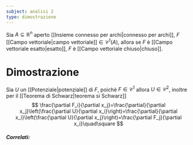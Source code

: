 ```yaml
---
subject: analisi 2
type: dimostrazione
---
```

Sia $A\subseteq\mathbb{R}^n$ aperto [[Insieme connesso per archi|connesso per archi]], $F$
[[Campo vettoriale|campo vettoriale]]$\in\mathcal{C}^1(A)$, allora se $F$ è [[Campo vettoriale esatto|esatto]], $F$ è [[Campo vettoriale chiuso|chiuso]].
# Dimostrazione
Sia $U$ un [[Potenziale|potenziale]] di $F$, poichè $F\in\mathcal{C}^1$ allora $U\in\mathcal{C}^2$, inoltre per il [[Teorema di Schwarz|teorema si Schwarz]]
$$
\frac{\partial F_i}{\partial x_j}=\frac{\partial}{\partial x_j}\left(\frac{\partial U}{\partial x_i}\right)=\frac{\partial}{\partial x_i}\left(\frac{\partial U}{\partial x_j}\right)=\frac{\partial F_j}{\partial x_i}\quad\square
$$

##### Correlati: